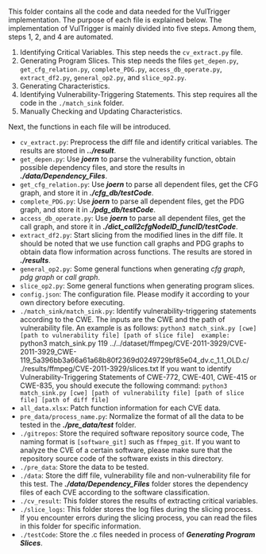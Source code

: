 This folder contains all the code and data needed for the VulTrigger implementation. The purpose of each file is explained below.
The implementation of VulTrigger is mainly divided into five steps. Among them, steps 1, 2, and 4 are automated.
1. Identifying Critical Variables. This step needs the `cv_extract.py` file.
2. Generating Program Slices. This step needs the files `get_depen.py`, `get_cfg_relation.py`, `complete_PDG.py`, `access_db_operate.py`, `extract_df2.py`, `general_op2.py`, and `slice_op2.py`.
4. Generating Characteristics.
5. Identifying Vulnerability-Triggering Statements. This step requires all the code in the `./match_sink` folder.
6. Manually Checking and Updating Characteristics.

Next, the functions in each file will be introduced.
-  `cv_extract.py`: Preprocess the diff file and identify critical variables. The results are stored in ***../result***.
-  `get_depen.py`: Use ***joern*** to parse the vulnerability function, obtain possible dependency files, and store the results in ***./data/Dependency_Files***.
-  `get_cfg_relation.py`: Use ***joern*** to parse all dependent files, get the CFG graph, and store it in ***./cfg_db/testCode***.
-  `complete_PDG.py`: Use ***joern*** to parse all dependent files, get the PDG graph, and store it in ***./pdg_db/testCode***.
- `access_db_operate.py`: Use ***joern*** to parse all dependent files, get the call graph, and store it in ***./dict_call2cfgNodeID_funcID/testCode***.
- `extract_df2.py`: Start slicing from the modified lines in the diff file. It should be noted that we use function call graphs and PDG graphs to obtain data flow information across functions. The results are stored in ***./results***.
- `general_op2.py`: Some general functions when generating *cfg graph*, *pdg graph* or *call graph*.
- `slice_op2.py`: Some general functions when generating program slices.
- `config.json`: The configuration file. Please modify it according to your own directory before executing.
- `./match_sink/match_sink.py`: Identify vulnerability-triggering statements according to the CWE. The inputs are the CWE and the path of vulnerability file. An example is as follows:
	`python3 match_sink.py [cwe] [path to vulnerability file] [path of slice file] 
	example:
	`python3 match_sink.py 119 ../../dataset/ffmpeg/CVE-2011-3929/CVE-2011-3929_CWE-119_5a396bb3a66a61a68b80f2369d0249729bf85e04_dv.c_1.1_OLD.c/ ./results/ffmpeg/CVE-2011-3929/slices.txt
	If you want to identify Vulnerability-Triggering Statements of CWE-772, CWE-401, CWE-415 or CWE-835, you should execute the following command:
	`python3 match_sink.py [cwe] [path of vulnerability file] [path of slice file] [path of diff file]`
- `all_data.xlsx`: Patch function information for each CVE data.
- `pre_data/process_name.py`: Normalize the format of all the data to be tested in the ***./pre_data/test*** folder.
- `./gitrepos`: Store the required software repository source code, The naming format is `[software_git]` such as `ffmpeg_git`. If you want to analyze the CVE of a certain software, please make sure that the repository source code of the software exists in this directory.
- `./pre_data`: Store the data to be tested.
- `./data`: Store the diff file, vulnerability file and non-vulnerability file for this test. The ***./data/Dependency_Files*** folder stores the dependency files of each CVE according to the software classification.
- `./cv_result`: This folder stores the results of extracting critical variables.
- `./slice_logs`: This folder stores the log files during the slicing process. If you encounter errors during the slicing process, you can read the files in this folder for specific information.
- `./testCode`: Store the .c files needed in process of ***Generating Program Slices***.


